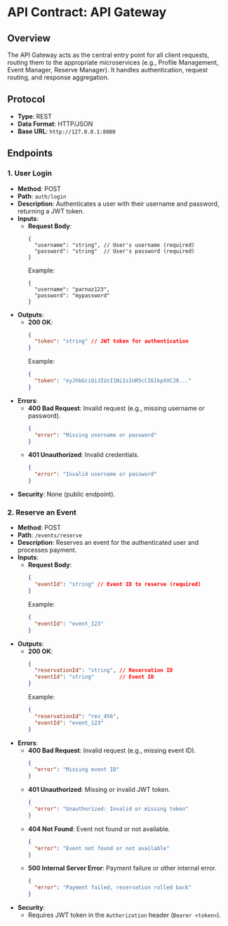 # API Contract: API Gateway

## Overview
The API Gateway acts as the central entry point for all client requests, routing them to the appropriate microservices (e.g., Profile Management, Event Manager, Reserve Manager). It handles authentication, request routing, and response aggregation.

## Protocol
- **Type**: REST
- **Data Format**: HTTP/JSON
- **Base URL**: `http://127.0.0.1:8080`

## Endpoints

### 1. User Login
- **Method**: POST
- **Path**: `auth/login`
- **Description**: Authenticates a user with their username and password, returning a JWT token.
- **Inputs**:
  - **Request Body**:
    ```
    {
      "username": "string", // User's username (required)
      "password": "string"  // User's password (required)
    }
    ```
    Example:
    ```
    {
      "username": "parnaz123",
      "password": "mypassword"
    }
    ```
- **Outputs**:
  - **200 OK**:
    ```json
    {
      "token": "string" // JWT token for authentication
    }
    ```
    Example:
    ```json
    {
      "token": "eyJhbGciOiJIUzI1NiIsInR5cCI6IkpXVCJ9..."
    }
    ```
- **Errors**:
  - **400 Bad Request**: Invalid request (e.g., missing username or password).
    ```json
    {
      "error": "Missing username or password"
    }
    ```
  - **401 Unauthorized**: Invalid credentials.
    ```json
    {
      "error": "Invalid username or password"
    }
    ```
- **Security**: None (public endpoint).


### 2. Reserve an Event
- **Method**: POST
- **Path**: `/events/reserve`
- **Description**: Reserves an event for the authenticated user and processes payment.
- **Inputs**:
  - **Request Body**:
    ```json
    {
      "eventId": "string" // Event ID to reserve (required)
    }
    ```
    Example:
    ```json
    {
      "eventId": "event_123"
    }
    ```
- **Outputs**:
  - **200 OK**:
    ```json
    {
      "reservationId": "string", // Reservation ID
      "eventId": "string"        // Event ID
    }
    ```
    Example:
    ```json
    {
      "reservationId": "res_456",
      "eventId": "event_123"
    }
    ```
- **Errors**:
  - **400 Bad Request**: Invalid request (e.g., missing event ID).
    ```json
    {
      "error": "Missing event ID"
    }
    ```
  - **401 Unauthorized**: Missing or invalid JWT token.
    ```json
    {
      "error": "Unauthorized: Invalid or missing token"
    }
    ```
  - **404 Not Found**: Event not found or not available.
    ```json
    {
      "error": "Event not found or not available"
    }
    ```
  - **500 Internal Server Error**: Payment failure or other internal error.
    ```json
    {
      "error": "Payment failed, reservation rolled back"
    }
    ```
- **Security**:
  - Requires JWT token in the `Authorization` header (`Bearer <token>`).
